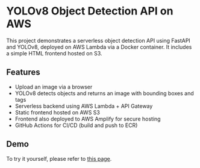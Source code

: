# YOLOv8 Object Detection API on AWS

This project demonstrates a serverless object detection API using FastAPI and YOLOv8, deployed on AWS Lambda via a Docker container. It includes a simple HTML frontend hosted on S3.

## Features

- Upload an image via a browser
- YOLOv8 detects objects and returns an image with bounding boxes and tags
- Serverless backend using AWS Lambda + API Gateway
- Static frontend hosted on AWS S3
- Frontend also deployed to AWS Amplify for secure hosting
- GitHub Actions for CI/CD (build and push to ECR)

## Demo

To try it yourself, please refer to <a href="https://yolo.d3dzxb2du9m6mh.amplifyapp.com/" target="_blank">this page</a>.